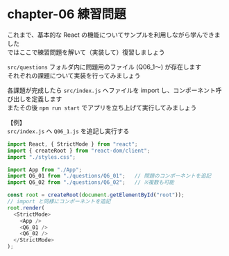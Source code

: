# chapter-06 練習問題

これまで、基本的な React の機能についてサンプルを利用しながら学んできました  
ではここで練習問題を解いて（実装して）復習しましょう  


`src/questions` フォルダ内に問題用のファイル (Q06_1～) が存在します  
それぞれの課題について実装を行ってみましょう  

各課題が完成したら `src/index.js` へファイルを import し、コンポーネント呼び出しを定義します  
またその後 `npm run start` でアプリを立ち上げて実行してみましょう

【例】  
`src/index.js` へ `Q06_1.js` を追記し実行する

```js
import React, { StrictMode } from "react";
import { createRoot } from "react-dom/client";
import "./styles.css";

import App from "./App";
import Q6_01 from "./questions/Q6_01";   // 問題のコンポーネントを追記
import Q6_02 from "./questions/Q6_02";   // ※複数も可能

const root = createRoot(document.getElementById("root"));
// import と同様にコンポーネントを追記
root.render(
  <StrictMode>
    <App />
    <Q6_01 />
    <Q6_02 />
  </StrictMode>
);
```
